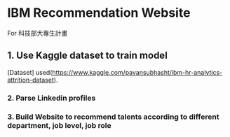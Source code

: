 # IBM Recommendation Website
For 科技部大專生計畫
## 1. Use Kaggle dataset to train model

[Dataset] used(https://www.kaggle.com/pavansubhasht/ibm-hr-analytics-attrition-dataset).

### 2. Parse Linkedin profiles

### 3. Build Website to recommend talents according to different department, job level, job role
